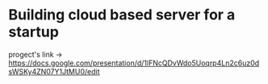 # Building cloud based server for a startup

progect's link -> https://docs.google.com/presentation/d/1lFNcQDvWdo5Uoqrp4Ln2c6uz0dsWSKy4ZN07Y1JtMU0/edit
